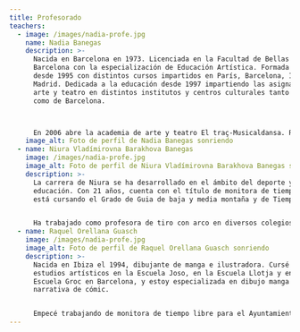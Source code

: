 ```yaml
---
title: Profesorado
teachers:
  - image: /images/nadia-profe.jpg
    name: Nadia Banegas
    description: >-
      Nacida en Barcelona en 1973. Licenciada en la Facultad de Bellas Artes de
      Barcelona con la especialización de Educación Artística. Formada en teatro
      desde 1995 con distintos cursos impartidos en París, Barcelona, Ibiza y
      Madrid. Dedicada a la educación desde 1997 impartiendo las asignaturas de
      arte y teatro en distintos institutos y centros culturales tanto de Ibiza
      como de Barcelona.



      En 2006 abre la academia de arte y teatro El traç-Musicaldansa. Realizando exposiciones y obras teatrales de los alumnos desde entonces y ganando distintos premios nacionales de teatro juvenil. Entre ellos cabe destacar el Primer Premio Nacional en 2014 y los Primeros Premios Autonómicos en 2009, 2014 y 2017. Así como las menciones obtenidas por La Mejor Labor Educativa otorgadas en 2011, 2012, 2013 y 2016. La escuela de verano se inicia en 2011 ofreciendo una enseñanza de calidad y dándole mucha importancia al trato con cada uno de los alumnos, adaptándose a sus distintas necesidades y edades y priorizando la buena relación entre el grupo.
    image_alt: Foto de perfil de Nadia Banegas sonriendo
  - name: Niura Vladímirovna Barakhova Banegas
    image: /images/nadia-profe.jpg
    image_alt: Foto de perfil de Niura Vladímirovna Barakhova Banegas sonriendo
    description: >-
      La carrera de Niura se ha desarrollado en el ámbito del deporte y la
      educación. Con 21 años, cuenta con el título de monitora de tiempo libre y
      está cursando el Grado de Guia de baja y media montaña y de Tiempo Libre.


      Ha trabajado como profesora de tiro con arco en diversos colegios de Ibiza, además ha sido deportista de alto rendimiento, demostrando su habilidad para enseñar y su pasión por el deporte.
  - name: Raquel Orellana Guasch
    image: /images/nadia-profe.jpg
    image_alt: Foto de perfil de Raquel Orellana Guasch sonriendo
    description: >-
      Nacida en Ibiza el 1994, dibujante de manga e ilustradora. Cursé mis
      estudios artísticos en la Escuela Joso, en la Escuela Llotja y en la
      Escuela Groc en Barcelona, y estoy especializada en dibujo manga y
      narrativa de cómic. 


      Empecé trabajando de monitora de tiempo libre para el Ayuntamiento de Sant Josep de Sa Talaia en la escuela de verano de Can Raspalls. Estuve trabajando en la escuela de arte Novart en Barcelona desde el 2018 hasta el 2023. También he sido colorista (encargada de ponerle color a los cómics) de la editorial catalana Letrablanka, y sigo trabajando con proyectos para diferentes editoriales. Actualmente estoy dibujando y guionizando mi primer manga bajo el sello de una de las editoriales que comento anteriormente
---
```

